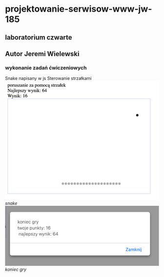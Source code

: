# projektowanie-serwisow-www-jw-185

## laboratorium czwarte

## Autor Jeremi Wielewski

### wykonanie zadań ćwiczeniowych

Snake napisany w js
Sterowanie strzałkami
![snake](./assets/images/snake.png)
*snake*
![koniec gry](./assets/images/game_over.png)
*koniec gry*
